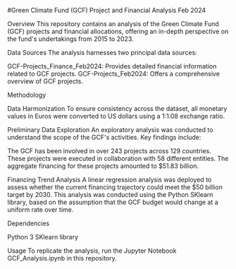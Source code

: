 #Green Climate Fund (GCF) Project and Financial Analysis Feb 2024

Overview
This repository contains an analysis of the Green Climate Fund (GCF) projects and financial allocations, offering an in-depth perspective on the fund's undertakings from 2015 to 2023.

Data Sources
The analysis harnesses two principal data sources:

GCF-Projects_Finance_Feb2024: Provides detailed financial information related to GCF projects.
GCF-Projects_Feb2024: Offers a comprehensive overview of GCF projects.

Methodology

Data Harmonization
To ensure consistency across the dataset, all monetary values in Euros were converted to US dollars using a 1:1.08 exchange ratio.

Preliminary Data Exploration
An exploratory analysis was conducted to understand the scope of the GCF's activities. Key findings include:

The GCF has been involved in over 243 projects across 129 countries.
These projects were executed in collaboration with 58 different entities.
The aggregate financing for these projects amounted to $51.83 billion.

Financing Trend Analysis
A linear regression analysis was deployed to assess whether the current financing trajectory could meet the $50 billion target by 2030. This analysis was conducted using the Python SKlearn library, based on the assumption that the GCF budget would change at a uniform rate over time.

Dependencies

Python 3
SKlearn library

Usage
To replicate the analysis, run the Jupyter Notebook GCF_Analysis.ipynb in this repository.
